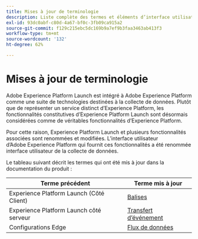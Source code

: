 ```yaml
---
title: Mises à jour de terminologie
description: Liste complète des termes et éléments d’interface utilisateur concernés par les modifications apportées à Adobe Experience Platform Launch.
exl-id: 93dc0abf-c80d-4a67-bf0c-3fb09ca915a2
source-git-commit: f129c215ebc5dc169b9a7ef9b3faa3463ab413f3
workflow-type: tm+mt
source-wordcount: '132'
ht-degree: 62%

---
```


# Mises à jour de terminologie

Adobe Experience Platform Launch est intégré à Adobe Experience Platform comme une suite de technologies destinées à la collecte de données. Plutôt que de représenter un service distinct d’Experience Platform, les fonctionnalités constitutives d’Experience Platform Launch sont désormais considérées comme de véritables fonctionnalités d’Experience Platform.

Pour cette raison, Experience Platform Launch et plusieurs fonctionnalités associées sont renommées et modifiées. L’interface utilisateur d’Adobe Experience Platform qui fournit ces fonctionnalités a été renommée interface utilisateur de la collecte de données.

Le tableau suivant décrit les termes qui ont été mis à jour dans la documentation du produit :

| Terme précédent | Terme mis à jour |
|---|---|
| Experience Platform Launch (Côté Client) | [Balises](./home.md) |
| Experience Platform Launch côté serveur | [Transfert d’événement](./ui/event-forwarding/overview.md) |
| Configurations Edge | [Flux de données](/help/datastreams/overview.md) |
